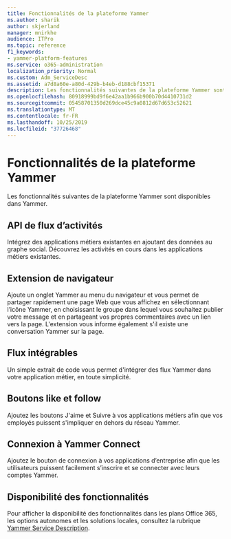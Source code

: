```yaml
---
title: Fonctionnalités de la plateforme Yammer
ms.author: sharik
author: skjerland
manager: mnirkhe
audience: ITPro
ms.topic: reference
f1_keywords:
- yammer-platform-features
ms.service: o365-administration
localization_priority: Normal
ms.custom: Adm_ServiceDesc
ms.assetid: a7d8a60e-a80d-429b-b4eb-d188cbf15371
description: Les fonctionnalités suivantes de la plateforme Yammer sont disponibles dans Yammer.
ms.openlocfilehash: 80918999bd9f6e42aa1b966b900b70d4410731d2
ms.sourcegitcommit: 05458701350d269dce45c9a0812d67d653c52621
ms.translationtype: MT
ms.contentlocale: fr-FR
ms.lasthandoff: 10/25/2019
ms.locfileid: "37726468"
---
```

# <a name="yammer-platform-features"></a>Fonctionnalités de la plateforme Yammer

Les fonctionnalités suivantes de la plateforme Yammer sont disponibles dans Yammer.
 
## <a name="activity-stream-api"></a>API de flux d’activités

Intégrez des applications métiers existantes en ajoutant des données au graphe social. Découvrez les activités en cours dans les applications métiers existantes.
  
## <a name="browser-extension"></a>Extension de navigateur

Ajoute un onglet Yammer au menu du navigateur et vous permet de partager rapidement une page Web que vous affichez en sélectionnant l’icône Yammer, en choisissant le groupe dans lequel vous souhaitez publier votre message et en partageant vos propres commentaires avec un lien vers la page. L'extension vous informe également s'il existe une conversation Yammer sur la page. 

## <a name="embeddable-feeds"></a>Flux intégrables

Un simple extrait de code vous permet d'intégrer des flux Yammer dans votre application métier, en toute simplicité.
  
## <a name="like-and-follow-buttons"></a>Boutons like et follow

Ajoutez les boutons J'aime et Suivre à vos applications métiers afin que vos employés puissent s'impliquer en dehors du réseau Yammer.
  
## <a name="yammer-connect-login"></a>Connexion à Yammer Connect

Ajoutez le bouton de connexion à vos applications d’entreprise afin que les utilisateurs puissent facilement s’inscrire et se connecter avec leurs comptes Yammer.

## <a name="feature-availability"></a>Disponibilité des fonctionnalités

Pour afficher la disponibilité des fonctionnalités dans les plans Office 365, les options autonomes et les solutions locales, consultez la rubrique [Yammer Service Description](yammer-service-description.md).
  

